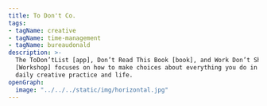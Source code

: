 ```yaml
---
title: To Don't Co.
tags:
- tagName: creative
- tagName: time-management
- tagName: bureaudonald
description: >-
  The ToDon’tList [app], Don’t Read This Book [book], and Work Don’t Shop
  [Workshop] focuses on how to make choices about everything you do in your
  daily creative practice and life.
openGraph:
  image: "../../../static/img/horizontal.jpg"
---
```

